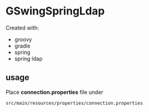 GSwingSpringLdap
================

Created with:

* groovy
* gradle
* spring
* spring ldap

usage
-----
Place **connection.properties** file under 

	src/main/resources/properties/connection.properties
